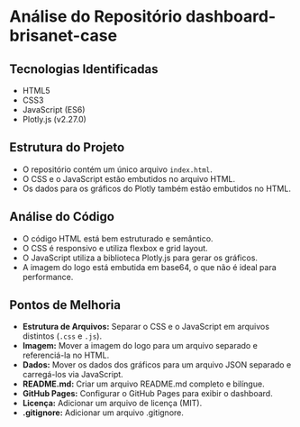 # Análise do Repositório dashboard-brisanet-case

## Tecnologias Identificadas

- HTML5
- CSS3
- JavaScript (ES6)
- Plotly.js (v2.27.0)

## Estrutura do Projeto

- O repositório contém um único arquivo `index.html`.
- O CSS e o JavaScript estão embutidos no arquivo HTML.
- Os dados para os gráficos do Plotly também estão embutidos no HTML.

## Análise do Código

- O código HTML está bem estruturado e semântico.
- O CSS é responsivo e utiliza flexbox e grid layout.
- O JavaScript utiliza a biblioteca Plotly.js para gerar os gráficos.
- A imagem do logo está embutida em base64, o que não é ideal para performance.

## Pontos de Melhoria

- **Estrutura de Arquivos:** Separar o CSS e o JavaScript em arquivos distintos (`.css` e `.js`).
- **Imagem:** Mover a imagem do logo para um arquivo separado e referenciá-la no HTML.
- **Dados:** Mover os dados dos gráficos para um arquivo JSON separado e carregá-los via JavaScript.
- **README.md:** Criar um arquivo README.md completo e bilíngue.
- **GitHub Pages:** Configurar o GitHub Pages para exibir o dashboard.
- **Licença:** Adicionar um arquivo de licença (MIT).
- **.gitignore:** Adicionar um arquivo .gitignore.

